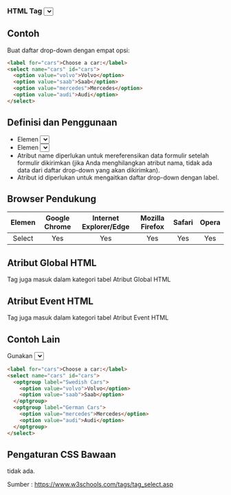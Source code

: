 ### HTML Tag <select>

## Contoh

Buat daftar drop-down dengan empat opsi:

```html
<label for="cars">Choose a car:</label>
<select name="cars" id="cars">
  <option value="volvo">Volvo</option>
  <option value="saab">Saab</option>
  <option value="mercedes">Mercedes</option>
  <option value="audi">Audi</option>
</select>
```

## Definisi dan Penggunaan

- Elemen <select> digunakan untuk membuat daftar drop-down.
- Elemen <select> paling sering digunakan dalam formulir, untuk mengumpulkan input user.
- Atribut name diperlukan untuk mereferensikan data formulir setelah formulir dikirimkan (jika Anda menghilangkan atribut nama, tidak ada data dari daftar drop-down yang akan dikirimkan).
- Atribut id diperlukan untuk mengaitkan daftar drop-down dengan label.

## Browser Pendukung

| Elemen | Google Chrome | Internet Explorer/Edge | Mozilla Firefox | Safari | Opera |
| :----: | :-----------: | :--------------------: | :-------------: | :----: | :---: |
| Select |      Yes      |          Yes           |       Yes       |  Yes   |  Yes  |

## Atribut Global HTML

Tag <link> juga masuk dalam kategori tabel Atribut Global HTML

## Atribut Event HTML

Tag <link> juga masuk dalam kategori tabel Atribut Event HTML

## Contoh Lain

Gunakan <select> dengan tag <optgroup>:

```html
<label for="cars">Choose a car:</label>
<select name="cars" id="cars">
  <optgroup label="Swedish Cars">
    <option value="volvo">Volvo</option>
    <option value="saab">Saab</option>
  </optgroup>
  <optgroup label="German Cars">
    <option value="mercedes">Mercedes</option>
    <option value="audi">Audi</option>
  </optgroup>
</select>
```

## Pengaturan CSS Bawaan

tidak ada.

Sumber : https://www.w3schools.com/tags/tag_select.asp
